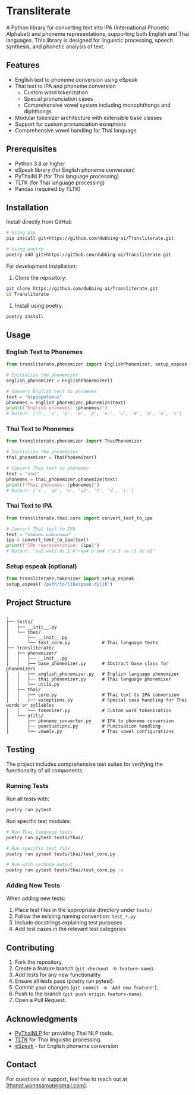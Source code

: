 # Transliterate

A Python library for converting text into IPA (International Phonetic Alphabet) and phoneme representations, supporting both English and Thai languages. This library is designed for linguistic processing, speech synthesis, and phonetic analysis of text.

## Features

- English text to phoneme conversion using eSpeak
- Thai text to IPA and phoneme conversion
  - Custom word tokenization
  - Special pronunciation cases
  - Comprehensive vowel system including monophthongs and diphthongs
- Modular tokenizer architecture with extensible base classes
- Support for custom pronunciation exceptions
- Comprehensive vowel handling for Thai language

## Prerequisites

- Python 3.8 or higher
- eSpeak library (for English phoneme conversion)
- PyThaiNLP (for Thai language processing)
- TLTK (for Thai language processing)
- Pandas (required by TLTK)

## Installation

Install directly from GitHub

```bash
# Using pip
pip install git+https://github.com/dubbing-ai/Transliterate.git

# Using poetry
poetry add git+https://github.com/dubbing-ai/Transliterate.git
```

For development installation:

1. Clone the repository:

```bash
git clone https://github.com/dubbing-ai/Transliterate.git
cd Transliterate
```

1. Install using poetry:

```bash
poetry install
```

## Usage

### English Text to Phonemes

```python
from transliterate.phonemizer import EnglishPhonemizer, setup_espeak

# Initialize the phonemizer
english_phonemizer = EnglishPhonemizer()

# Convert English text to phonemes
text = "hippopotamus"
phonemes = english_phonemizer.phonemize(text)
print(f"English phonemes: {phonemes}")
# Output: ['h', 'ɪ', 'p', 'ə', 'p', 'ɑː', 'ɾ', 'æ', 'm', 'ə', 's']
```

### Thai Text to Phonemes

```python
from transliterate.phonemizer import ThaiPhonemizer

# Initialize the phonemizer
thai_phonemizer = ThaiPhonemizer()

# Convert Thai text to phonemes
text = "สวัสดี"
phonemes = thai_phonemizer.phonemize(text)
print(f"Thai phonemes: {phonemes}")
# Output: ['s', 'a2', 'w', 'a2', 't', 'd', 'iː']
```

### Thai Text to IPA

```python
from transliterate.thai.core import convert_text_to_ipa

# Convert Thai text to IPA
text = "สวัสดีครับ ผมชื่อนายแดง"
ipa = convert_text_to_ipa(text)
print(f"IPA representation: {ipa}")
# Output: "sa2.wat2.diː1 kʰrap4 pʰom4 cʰɯː3 naːj1 dɛːŋ1"
```

### Setup espeak (optional)

```python
from transliterate.tokenizer import setup_espeak
setup_espeak('/path/to/libespeak.dylib')
```

## Project Structure

```plaintext
.
├── tests/
│   ├── __init__.py           
│   └── thai/
│       ├── __init__.py
│       └── test_core.py            # Thai language tests
├── transliterate/
│   ├── phonemizer/
│   │   ├── __init__.py
│   │   ├── base_phonemizer.py      # Abstract base class for phonemizers
│   │   ├── english_phonemizer.py   # English language phonemizer
│   │   ├── thai_phonemizer.py      # Thai language phonemizer
│   │   └── utils.py
│   ├── thai/
│   │   ├── core.py                 # Thai text to IPA conversion
│   │   ├── exceptions.py           # Special case handling for Thai words or syllables
│   │   └── tokenizer.py            # Custom word tokenization
│   └── utils/
│       ├── phoneme_converter.py    # IPA to phoneme conversion
│       ├── punctuations.py         # Punctuation handling
│       └── vowels.py               # Thai vowel configurations
```

## Testing

The project includes comprehensive test suites for verifying the functionality of all components.

### Running Tests

Run all tests with:

```bash
poetry run pytest
```

Run specific test modules:

```bash
# Run Thai language tests
poetry run pytest tests/thai/

# Run specific test file
poetry run pytest tests/thai/test_core.py

# Run with verbose output
poetry run pytest tests/thai/test_core.py -v
```

### Adding New Tests

When adding new tests:

1. Place test files in the appropriate directory under `tests/`
2. Follow the existing naming convention: `test_*.py`
3. Include docstrings explaining test purposes
4. Add test cases in the relevant test categories

## Contributing

1. Fork the repository.
2. Create a feature branch (`git checkout -b feature-name`).
3. Add tests for any new functionality.
4. Ensure all tests pass (poetry run pytest).
5. Commit your changes (`git commit -m 'Add new feature'`).
6. Push to the branch (`git push origin feature-name`).
7. Open a Pull Request.

## Acknowledgments

- [PyThaiNLP](https://github.com/PyThaiNLP/pythainlp) for providing Thai NLP tools.
- [TLTK](https://github.com/tlkunited/tltk) for Thai linguistic processing.
- [eSpeak](https://github.com/espeak-ng/espeak-ng) - for English phoneme conversion

## Contact

For questions or support, feel free to reach out at [thanat.wongsamut@gmail.com].
